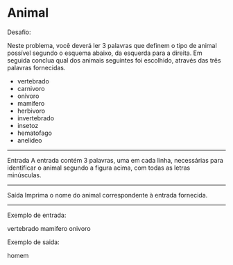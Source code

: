 
# Animal

Desafio:

Neste problema, você deverá ler 3 palavras que definem o tipo de animal possível 
segundo o esquema abaixo, da esquerda para a direita.  Em seguida conclua qual dos
animais seguintes foi escolhido, através das três palavras fornecidas.

- vertebrado
- carnivoro
- onivoro
- mamifero
- herbivoro
- invertebrado
- insetoz
- hematofago
- anelideo

---

Entrada
A entrada contém 3 palavras, uma em cada linha, necessárias para identificar o 
animal segundo a figura acima, com todas as letras minúsculas.


---

Saída
Imprima o nome do animal correspondente à entrada fornecida.

---

Exemplo de entrada:

vertebrado
mamifero
onivoro

Exemplo de saida:

homem
